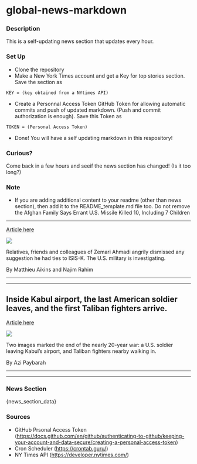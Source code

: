 # global-news-markdown

### Description 
This is a self-updating news section that updates every hour.

### Set Up 
* Clone the repository
* Make a New York Times account and get a Key for top stories section. Save the section as 
 ```
 KEY = (key obtained from a NYtimes API)
 ```
*  Create a Personnal Access Token GitHub Token for allowing automatic commits and push of updated markdown. (Push and commit authorization is enough). Save this Token as 
```
TOKEN = (Personal Access Token)
```
* Done! You will have a self updating markdown in this respository!

### Curious?
Come back in a few hours and seeif the news section has changed! (Is it too long?)

### Note
* If you are adding additional content to your readme (other than news section), then add it to the README_template.md file too. Do not remove the Afghan Family Says Errant U.S. Missile Killed 10, Including 7 Children
----------------------------------------------------------------------

[Article here](https://www.nytimes.com/2021/08/30/world/asia/afghanistan-drone-attack-ISIS.html)

[![](https://static01.nyt.com/images/2021/08/30/world/30afghan-strike2/30afghan-strike2-superJumbo.jpg)](https://www.nytimes.com/2021/08/30/world/asia/afghanistan-drone-attack-ISIS.html)

Relatives, friends and colleagues of Zemari Ahmadi angrily dismissed any suggestion he had ties to ISIS-K. The U.S. military is investigating.

By Matthieu Aikins and Najim Rahim

* * *

* * *

Inside Kabul airport, the last American soldier leaves, and the first Taliban fighters arrive.
----------------------------------------------------------------------------------------------

[Article here](https://www.nytimes.com/2021/08/31/world/asia/inside-kabul-airport-the-last-american-soldier-leaves-and-the-first-taliban-fighters-arrive.html)

[![](https://static01.nyt.com/images/2021/09/30/world/30afghanistan-briefing-last-us-soldier/30afghanistan-briefing-last-us-soldier-superJumbo.jpg)](https://www.nytimes.com/2021/08/31/world/asia/inside-kabul-airport-the-last-american-soldier-leaves-and-the-first-taliban-fighters-arrive.html)

Two images marked the end of the nearly 20-year war: a U.S. soldier leaving Kabul’s airport, and Taliban fighters nearby walking in.

By Azi Paybarah

* * *

* * *

### News Section 
{news_section_data}


### Sources 
* GitHub Prsonal Access Token (https://docs.github.com/en/github/authenticating-to-github/keeping-your-account-and-data-secure/creating-a-personal-access-token)
* Cron Scheduler (https://crontab.guru/)
* NY Times API (https://developer.nytimes.com/)
